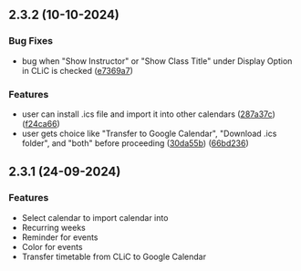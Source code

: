 ## 2.3.2 (10-10-2024)
### Bug Fixes
- bug when "Show Instructor" or "Show Class Title" under Display Option in CLiC is checked ([e7369a7](https://github.com/sycanz04/schedulr/commit/e7369a775feb13d413b8923e254a489e6d4ba69f))

### Features
- user can install .ics file and import it into other calendars ([287a37c](https://github.com/sycanz04/schedulr/commit/287a37c170bbba86fd47b2bc5fe81b03efb63bf7)) ([f24ca66](https://github.com/sycanz04/schedulr/commit/f24ca663f98a038f7ada6c1c2b74dc21f6d42e7c))
- user gets choice like "Transfer to Google Calendar", "Download .ics folder", and "both" before proceeding ([30da55b](https://github.com/sycanz04/schedulr/commit/30da55b9ff0db1643f505e85abe43303a6039de3)) ([66bd236](https://github.com/sycanz04/schedulr/commit/66bd2362528263c2891cc9d3606f5391560e9f79))

## 2.3.1 (24-09-2024)
### Features
- Select calendar to import calendar into
- Recurring weeks
- Reminder for events
- Color for events
- Transfer timetable from CLiC to Google Calendar

